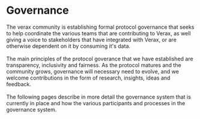 # Governance

The verax community is establishing formal protocol governance that seeks to help coordinate the various teams that are contributing to Verax, as well giving a voice to stakeholders that have integrated with Verax, or are otherwise dependent on it by consuming it's data.\
\
The main principles of the protocol goverance that we have established are transparency, inclusivity and fairness.  As the protocol matures and the community grows, governance will necessary need to evolve, and we welcome contributions in the form of research, insights, ideas and feedback.\
\
The following pages describe in more detail the governance system that is currently in place and how the various participants and processes in the governance system.

